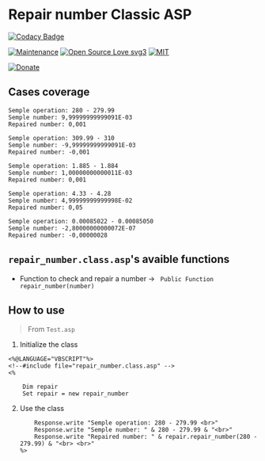 # Repair number Classic ASP

[![Codacy Badge](https://app.codacy.com/project/badge/Grade/ec8f3d42d5864719ab9eac9afe3da97b)](https://app.codacy.com/gh/R0mb0/Repair_number_classic_asp/dashboard?utm_source=gh&utm_medium=referral&utm_content=&utm_campaign=Badge_grade)

[![Maintenance](https://img.shields.io/badge/Maintained%3F-yes-green.svg)](https://github.com/R0mb0/Repair_number_classic_asp)
[![Open Source Love svg3](https://badges.frapsoft.com/os/v3/open-source.svg?v=103)](https://github.com/R0mb0/Repair_number_classic_asp)
[![MIT](https://img.shields.io/badge/License-MIT-blue.svg)](https://opensource.org/license/mit)

[![Donate](https://img.shields.io/badge/PayPal-Donate%20to%20Author-blue.svg)](http://paypal.me/R0mb0)

## Cases coverage 

```
Semple operation: 280 - 279.99
Semple number: 9,99999999999091E-03
Repaired number: 0,001

Semple operation: 309.99 - 310
Semple number: -9,99999999999091E-03
Repaired number: -0,001

Semple operation: 1.885 - 1.884
Semple number: 1,00000000000011E-03
Repaired number: 0,001

Semple operation: 4.33 - 4.28
Semple number: 4,99999999999998E-02
Repaired number: 0,05

Semple operation: 0.00085022 - 0.00085050
Semple number: -2,80000000000072E-07
Repaired number: -0,00000028
```

## `repair_number.class.asp`'s avaible functions

- Function to check and repair a number -> ` Public Function repair_number(number)`

## How to use

> From `Test.asp`

1. Initialize the class
  ```
  <%@LANGUAGE="VBSCRIPT"%>
  <!--#include file="repair_number.class.asp" -->
  <% 
    
      Dim repair
      Set repair = new repair_number
  ```

2. Use the class
   ```
       Response.write "Semple operation: 280 - 279.99 <br>"
       Response.write "Semple number: " & 280 - 279.99 & "<br>"
       Response.write "Repaired number: " & repair.repair_number(280 - 279.99) & "<br> <br>"
   %>
   ```
